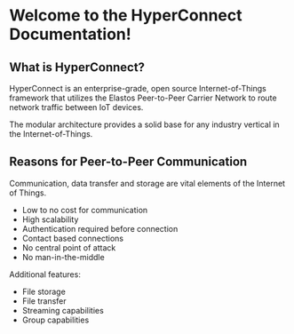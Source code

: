 # Welcome to the HyperConnect Documentation!

## What is HyperConnect?
HyperConnect is an enterprise-grade, open source Internet-of-Things framework that utilizes the Elastos Peer-to-Peer Carrier Network to route network traffic between IoT devices.

The modular architecture provides a solid base for any industry vertical in the Internet-of-Things.

## Reasons for Peer-to-Peer Communication
Communication, data transfer and storage are vital elements of the Internet of Things.

- Low to no cost for communication
- High scalability
- Authentication required before connection
- Contact based connections
- No central point of attack
- No man-in-the-middle

Additional features:

- File storage
- File transfer
- Streaming capabilities
- Group capabilities

